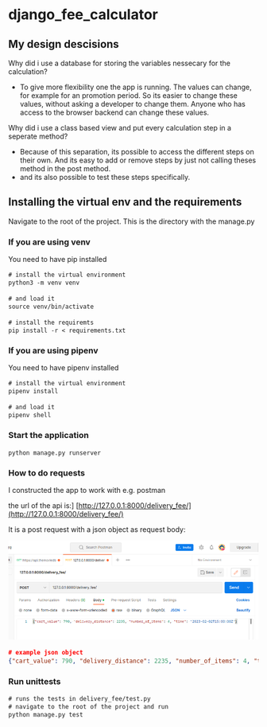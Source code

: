# django_fee_calculator
## My design descisions 
Why did i use a database for storing the variables nessecary for the calculation?
- To give more flexibility one the app is running. The values can change, for example
for an promotion period. So its easier to change these values, without asking a developer to change them. Anyone who has access to the browser backend can change these values. 

Why did i use a class based view and put every calculation step in a seperate method?
- Because of this separation, its possible to access the different steps on their own. And its easy to add or remove steps by just not calling theses method in the post method.  
- and its also possible to test these steps specifically.


## Installing the virtual env and the requirements
Navigate to the root of the project. 
This is the directory with the manage.py

### If you are using venv
You need to have pip installed
```console
# install the virtual environment
python3 -m venv venv

# and load it
source venv/bin/activate

# install the requiremts
pip install -r < requirements.txt
```

### If you are using pipenv
You need to have pipenv installed
```console
# install the virtual environment
pipenv install

# and load it
pipenv shell
```

### Start the application
```console
python manage.py runserver
```

### How to do requests
I constructed the app to work with e.g. postman 

the url of the api is:] 
[http://127.0.0.1:8000/delivery_fee/](http://127.0.0.1:8000/delivery_fee/)

It is a post request with a json object as request body:

![postman configuration](images/postman.png)
```json
# example json object
{"cart_value": 790, "delivery_distance": 2235, "number_of_items": 4, "time": "2021-10-12T13:00:00Z"}
```

### Run unittests

```console
# runs the tests in delivery_fee/test.py
# navigate to the root of the project and run
python manage.py test
```
